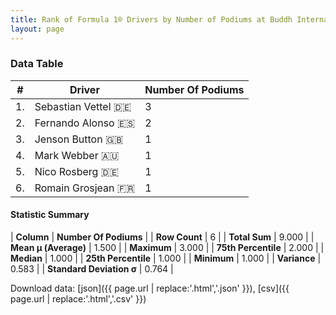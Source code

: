 ```yaml
---
title: Rank of Formula 1® Drivers by Number of Podiums at Buddh International Circuit
layout: page
---
```


<canvas id="chart" width="400" height="180"></canvas>
<script>
var data = {
    "datasets": [
        {
            "backgroundColor": [
                "#9C8E8D",
                "#9C8E8D",
                "#9C8E8D",
                "#9C8E8D",
                "#9C8E8D",
                "#9C8E8D"
            ],
            "borderColor": [
                "#1D181E",
                "#1D181E",
                "#1D181E",
                "#1D181E",
                "#1D181E",
                "#1D181E"
            ],
            "borderWidth": 1,
            "data": [
                3.0,
                2.0,
                1.0,
                1.0,
                1.0,
                1.0
            ],
            "label": "Number Of Podiums"
        }
    ],
    "labels": [
        "Sebastian Vettel",
        "Fernando Alonso",
        "Jenson Button",
        "Mark Webber",
        "Nico Rosberg",
        "Romain Grosjean"
    ]
};
var options = {
  legend: {
    display: false
  },
  scales: {
    xAxes: [{
      ticks: {
        beginAtZero: true,
        maxRotation: 180,
        display: window.innerWidth > 800
      }
    }],
    yAxes: [{
      ticks: {
        beginAtZero: true
      }
    }]
  },
  onResize: function(chart, size) {
    chart.options.scales.xAxes[0].ticks.display = size.width > 800;
  }
};
var chart = new Chart("chart", {
    data: data,
    type: 'bar',
    options: options
});
</script>



### Data Table

| # | Driver | Number Of Podiums |
|--|--|--|
| 1. | Sebastian Vettel 🇩🇪 | 3 |
| 2. | Fernando Alonso 🇪🇸 | 2 |
| 3. | Jenson Button 🇬🇧 | 1 |
| 4. | Mark Webber 🇦🇺 | 1 |
| 5. | Nico Rosberg 🇩🇪 | 1 |
| 6. | Romain Grosjean 🇫🇷 | 1 |

#### Statistic Summary

| **Column** | **Number Of Podiums** |
| **Row Count** | 6 |
| **Total Sum** | 9.000 |
| **Mean μ (Average)** | 1.500 |
| **Maximum** | 3.000 |
| **75th Percentile** | 2.000 |
| **Median** | 1.000 |
| **25th Percentile** | 1.000 |
| **Minimum** | 1.000 |
| **Variance** | 0.583 |
| **Standard Deviation σ** | 0.764 |

Download data: [json]({{ page.url | replace:'.html','.json' }}), [csv]({{ page.url | replace:'.html','.csv' }})
